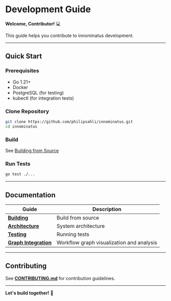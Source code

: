 # Development Guide

**Welcome, Contributor!** 💻

This guide helps you contribute to innominatus development.

---

## Quick Start

### Prerequisites

- Go 1.21+
- Docker
- PostgreSQL (for testing)
- kubectl (for integration tests)

### Clone Repository

```bash
git clone https://github.com/philipsahli/innominatus.git
cd innominatus
```

### Build

See [Building from Source](building.md)

### Run Tests

```bash
go test ./...
```

---

## Documentation

| Guide | Description |
|-------|-------------|
| **[Building](building.md)** | Build from source |
| **[Architecture](architecture.md)** | System architecture |
| **[Testing](testing.md)** | Running tests |
| **[Graph Integration](graph-integration.md)** | Workflow graph visualization and analysis |

---

## Contributing

See **[CONTRIBUTING.md](../../CONTRIBUTING.md)** for contribution guidelines.

---

**Let's build together!** 🚀
